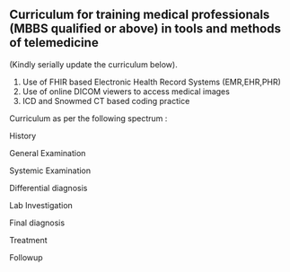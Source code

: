 ## Curriculum for training medical professionals (MBBS qualified or above) in tools and methods of telemedicine


(Kindly serially update the curriculum below).
1. Use of FHIR based Electronic Health Record Systems (EMR,EHR,PHR)
2. Use of online DICOM viewers to access medical images
3. ICD and Snowmed CT based coding practice


Curriculum as per the following spectrum :

History 



General Examination



Systemic Examination



Differential diagnosis



Lab Investigation



Final diagnosis



Treatment 



Followup





